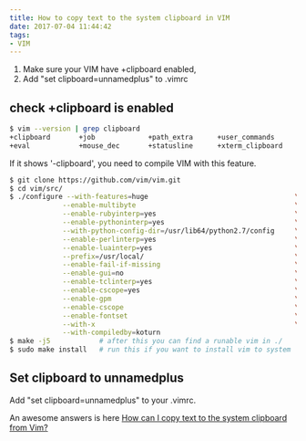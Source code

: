 ```yaml
---
title: How to copy text to the system clipboard in VIM
date: 2017-07-04 11:44:42
tags:
- VIM
---
```


1. Make sure your VIM have +clipboard enabled,
1. Add "set clipboard=unnamedplus" to .vimrc

## check +clipboard is enabled

```zsh
$ vim --version | grep clipboard
+clipboard       +job             +path_extra      +user_commands
+eval            +mouse_dec       +statusline      +xterm_clipboard
```

If it shows '-clipboard', you need to compile VIM with this feature.

```zsh
$ git clone https://github.com/vim/vim.git
$ cd vim/src/
$ ./configure --with-features=huge                                    \
             --enable-multibyte                                       \
             --enable-rubyinterp=yes                                  \
             --enable-pythoninterp=yes                                \
             --with-python-config-dir=/usr/lib64/python2.7/config     \
             --enable-perlinterp=yes                                  \
             --enable-luainterp=yes                                   \
             --prefix=/usr/local/                                     \
             --enable-fail-if-missing                                 \
             --enable-gui=no                                          \
             --enable-tclinterp=yes                                   \
             --enable-cscope=yes                                      \
             --enable-gpm                                             \
             --enable-cscope                                          \
             --enable-fontset                                         \
             --with-x                                                 \
             --with-compiledby=koturn
$ make -j5            # after this you can find a runable vim in ./
$ sudo make install   # run this if you want to install vim to system
```

## Set clipboard to unnamedplus

Add "set clipboard=unnamedplus" to your .vimrc.

An awesome answers is here [How can I copy text to the system clipboard from Vim?](https://vi.stackexchange.com/questions/84/how-can-i-copy-text-to-the-system-clipboard-from-vim)

